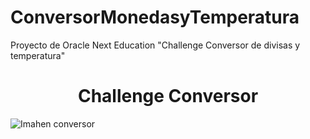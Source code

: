 # ConversorMonedasyTemperatura
Proyecto de Oracle Next Education "Challenge Conversor de divisas y temperatura"
<h1 align="center"> Challenge Conversor </h1>

![Imahen conversor](https://github.com/santi-haro/ConversorMonedasyTemperatura/assets/129322771/cfd024a3-1ef5-4ac5-b386-18b381017261)







